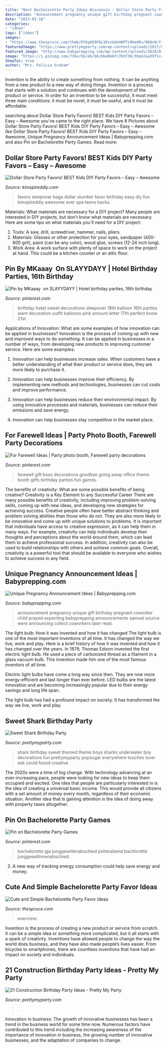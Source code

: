 ```yaml
---
title: "Best Bachelorette Party Ideas Wisconsin : Dollar Store Party Favors! Best Kids Diy Party Favors – Easy – Awesome"
description: "Announcement pregnancy unique gift birthday pregnant coworker child prayed expecting babyprepping announcements samuel source were announcing collect coworkers later read"
date: "2023-03-18"
categories:
- "ideas"
tags: ["ideas"]
images:
- "https://www.thespruce.com/thmb/R76gbE8F0i1KvzUqh4WPTz9km4M=/960x0/filters:no_upscale():max_bytes(150000):strip_icc()/bachelorette-5-56b82aa75f9b5829f83daa8b.jpg"
featuredImage: "https://www.prettymyparty.com/wp-content/uploads/2017/07/construction-party-ideas-dessert-table.jpg"
featured_image: "http://www.babyprepping.com/wp-content/uploads/2018/01/ad1e4e63908f0f8f596ab02ee3d42a2b.jpg"
image: "https://i.pinimg.com/736x/bb/e6/b6/bbe6b6fc7b5f36c39ab2aa39f1c458b5.jpg"
ShowToc: true
author: "Mrs. Felicia Graham"
---
```



Invention is the ability to create something from nothing. It can be anything from a new product to a new way of doing things. Invention is a process that starts with a solution and continues with the development of the product or service. In order for an invention to be successful, it must meet three main conditions: it must be novel, it must be useful, and it must be affordable.

	

		
searching about Dollar Store Party Favors! BEST Kids DIY Party Favors – Easy – Awesome you've came to the right place. We have 8 Pictures about Dollar Store Party Favors! BEST Kids DIY Party Favors – Easy – Awesome like Dollar Store Party Favors! BEST Kids DIY Party Favors – Easy – Awesome, Unique Pregnancy Announcement Ideas | Babyprepping.com and also Pin on Bachelorette Party Games. Read more:
		
    
## Dollar Store Party Favors! BEST Kids DIY Party Favors – Easy – Awesome

<img loading=lazy src="https://kimspireddiy.com/wp-content/uploads/2020/01/party-favors-dollar-store-eyelashes-1-1.jpg" onerror="this.onerror=null;this.src='https://tse1.mm.bing.net/th?id=OIP.he3NaUmKcLQG_HaUE9TgzwHaJ4&amp;pid=15.1';" alt="Dollar Store Party Favors! BEST Kids DIY Party Favors – Easy – Awesome">

_Source: kimspireddiy.com_

>favors sleepover bags dollar slumber favor birthday easy diy fun kimspireddiy awesome ever spa teens hacks. 

	

Materials: What materials are necessary for a DIY project?
Many people are interested in DIY projects, but don't know what materials are necessary. Here are some tips on what materials you'll need for a DIY project:
1. Tools: A saw, drill, screwdriver, hammer, nails, pliers.
2. Materials: Glasses or other protection for your eyes, sandpaper (400-600 grit), paint (can be any color), wood glue, screws (12-24 inch long).
3. Work Area: A work surface with plenty of space to work on the project at hand. This could be a kitchen counter or an attic floor.

    
## Pin By MKaaay ️ On SLAYYDAYY | Hotel Birthday Parties, 16th Birthday

<img loading=lazy src="https://i.pinimg.com/736x/bb/e6/b6/bbe6b6fc7b5f36c39ab2aa39f1c458b5.jpg" onerror="this.onerror=null;this.src='https://tse2.mm.bing.net/th?id=OIP.UDnKAi6-wG5U7FT-UNxakwHaJ4&amp;pid=15.1';" alt="Pin by MKaaay ️ on SLAYYDAYY | Hotel birthday parties, 16th birthday">

_Source: pinterest.com_

>birthday hotel sweet decorations sleepover 18th balloon 16th parties want decoration outfit balloons pink amount letter 17th perfect know 21st. 

	

Applications of Innovation: What are some examples of how innovation can be applied in businesses?
Innovation is the process of coming up with new and improved ways to do something. It can be applied in businesses in a number of ways, from developing new products to improving customer service. Here are some examples:
1. Innovation can help businesses increase sales. When customers have a better understanding of what their product or service does, they are more likely to purchase it.

2. Innovation can help businesses improve their efficiency. By implementing new methods and technologies, businesses can cut costs and improve performance.

3. Innovation can help businesses reduce their environmental impact. By using innovative processes and materials, businesses can reduce their emissions and save energy.

4. Innovation can help businesses stay competitive in the market place.

    
## For Farewell Ideas | Party Photo Booth, Farewell Party Decorations

<img loading=lazy src="https://i.pinimg.com/736x/60/cf/7c/60cf7c511e534bba94dce278e0231759.jpg" onerror="this.onerror=null;this.src='https://tse1.mm.bing.net/th?id=OIP.jcyzm3r8NOQu121MUTSG6wHaJ3&amp;pid=15.1';" alt="For Farewell Ideas | Party photo booth, Farewell party decorations">

_Source: pinterest.com_

>farewell gift boss decorations goodbye going away office theme booth gifts birthday parties fun games. 

	

The benefits of creativity: What are some possible benefits of being creative?
Creativity is a Key Element to any Successful Career
There are many possible benefits of creativity, including improving problem-solving skills, coming up with new ideas, and developing new strategies for achieving success. Creative people often have better abstract thinking and problem solving abilities than those who do not. They are also more likely to be innovative and come up with unique solutions to problems. It is important that individuals have access to creative expression, as it can help them in many ways. For example, creativity can help individuals develop their thoughts and perceptions about the world around them, which can lead them to achieve professional success. In addition, creativity can also be used to build relationships with others and achieve common goals. Overall, creativity is a powerful tool that should be available to everyone who wishes to achieve success in any field.

    
## Unique Pregnancy Announcement Ideas | Babyprepping.com

<img loading=lazy src="http://www.babyprepping.com/wp-content/uploads/2018/01/ad1e4e63908f0f8f596ab02ee3d42a2b.jpg" onerror="this.onerror=null;this.src='https://tse2.mm.bing.net/th?id=OIP.ZRUD350Myxh_PNnHFhHV3wHaIw&amp;pid=15.1';" alt="Unique Pregnancy Announcement Ideas | Babyprepping.com">

_Source: babyprepping.com_

>announcement pregnancy unique gift birthday pregnant coworker child prayed expecting babyprepping announcements samuel source were announcing collect coworkers later read. 

	

The light bulb: How it was invented and how it has changed
The light bulb is one of the most important inventions of all time. It has changed the way we live, work and play. Here is a brief history of how it was invented and how it has changed over the years.
In 1879, Thomas Edison invented the first electric light bulb. He used a piece of carbonized thread as a filament in a glass vacuum bulb. This invention made him one of the most famous inventors of all time.

Electric light bulbs have come a long way since then. They are now more energy-efficient and last longer than ever before. LED bulbs are the latest innovation and are becoming increasingly popular due to their energy savings and long life span.

The light bulb has had a profound impact on society. It has transformed the way we live, work and play.

    
## Sweet Shark Birthday Party

<img loading=lazy src="http://www.prettymyparty.com/wp-content/uploads/2015/03/shark-themed-birthday-party-ideas.jpg" onerror="this.onerror=null;this.src='https://tse2.mm.bing.net/th?id=OIP.w0dQj-NX-3_I4lKgwhAa2gHaKl&amp;pid=15.1';" alt="Sweet Shark Birthday Party">

_Source: prettymyparty.com_

>shark birthday sweet themed theme boys sharks underwater boy decorations fun prettymyparty popsugar everywhere touches lover ask could found creative. 

	

The 2020s were a time of big change. With technology advancing at an ever-increasing pace, people were looking for new ideas to keep them occupied and excited. One idea that people are particularly interested in is the idea of creating a universal basic income. This would provide all citizens with a set amount of money every month, regardless of their economic situation. Another idea that is gaining attention is the idea of doing away with property taxes altogether.

    
## Pin On Bachelorette Party Games

<img loading=lazy src="https://i.pinimg.com/736x/85/08/f2/8508f23cabdab031e16d85adb3cbe711.jpg" onerror="this.onerror=null;this.src='https://tse1.mm.bing.net/th?id=OIP.1K9htKC3jkX03svyE_Co0wAAAA&amp;pid=15.1';" alt="Pin on Bachelorette Party Games">

_Source: pinterest.com_

>bachelorette jga junggesellenabschied polterabend bachlorette junggesellinnenabschied. 

	

2. A new way of tracking energy consumption could help save energy and money.

    
## Cute And Simple Bachelorette Party Favor Ideas

<img loading=lazy src="https://www.thespruce.com/thmb/R76gbE8F0i1KvzUqh4WPTz9km4M=/960x0/filters:no_upscale():max_bytes(150000):strip_icc()/bachelorette-5-56b82aa75f9b5829f83daa8b.jpg" onerror="this.onerror=null;this.src='https://tse4.mm.bing.net/th?id=OIP.bqeRvoJwBHQ0snyO-b5UigHaKJ&amp;pid=15.1';" alt="Cute and Simple Bachelorette Party Favor Ideas">

_Source: thespruce.com_

>evermine. 

	

Invention is the process of creating a new product or service from scratch. It can be a simple idea or something more complicated, but it all starts with a spark of creativity. Inventions have allowed people to change the way the world does business, and they have also made people’s lives easier. From bicycles to smartphones, there are countless inventions that have had an impact on society and individuals.

    
## 21 Construction Birthday Party Ideas - Pretty My Party

<img loading=lazy src="https://www.prettymyparty.com/wp-content/uploads/2017/07/construction-party-ideas-dessert-table.jpg" onerror="this.onerror=null;this.src='https://tse4.mm.bing.net/th?id=OIP.FNiygM3jkBkMzPpRjGd0IgHaJ4&amp;pid=15.1';" alt="21 Construction Birthday Party Ideas - Pretty My Party">

_Source: prettymyparty.com_

>. 

	

Innovation in business:
The growth of innovative businesses has been a trend in the business world for some time now. Numerous factors have contributed to this trend including the increasing awareness of the importance of innovation in business, the growing number of innovative businesses, and the adaptation of companies to change.

